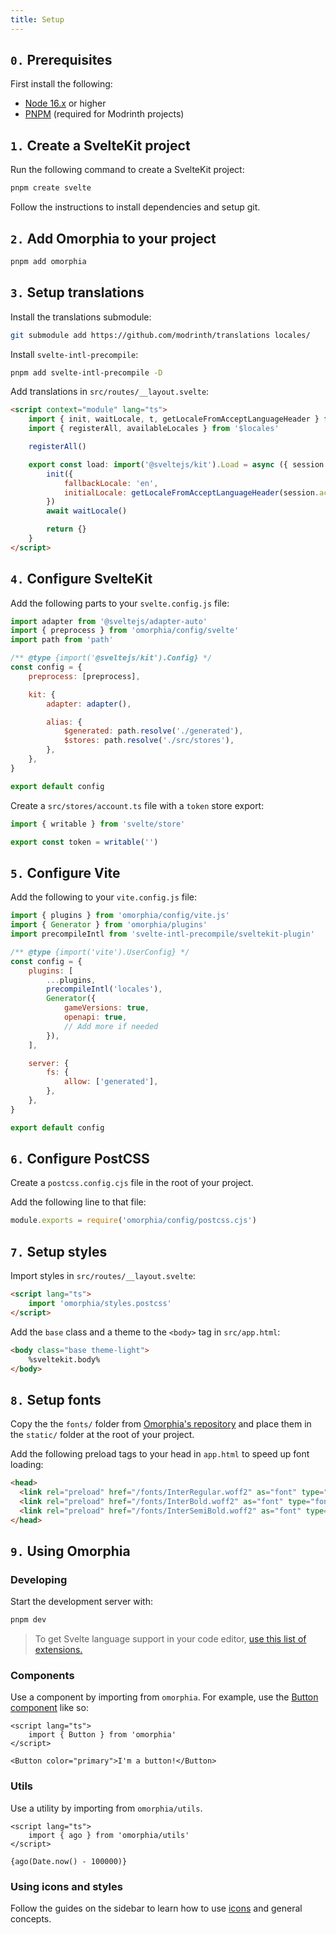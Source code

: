 ```yaml
---
title: Setup
---
```


## `0.` Prerequisites

First install the following:

- [Node 16.x](https://docs.volta.sh/guide/getting-started) or higher
- [PNPM](https://pnpm.io/installation) (required for Modrinth projects)

## `1.` Create a SvelteKit project

Run the following command to create a SvelteKit project:

```bash
pnpm create svelte
```

Follow the instructions to install dependencies and setup git.

## `2.` Add Omorphia to your project

```bash
pnpm add omorphia
```

## `3.` Setup translations

Install the translations submodule:

```bash
git submodule add https://github.com/modrinth/translations locales/
```

Install `svelte-intl-precompile`:

```bash
pnpm add svelte-intl-precompile -D
```

Add translations in `src/routes/__layout.svelte`:

```html
<script context="module" lang="ts">
	import { init, waitLocale, t, getLocaleFromAcceptLanguageHeader } from 'svelte-intl-precompile'
	import { registerAll, availableLocales } from '$locales'

	registerAll()

	export const load: import('@sveltejs/kit').Load = async ({ session }) => {
		init({
			fallbackLocale: 'en',
			initialLocale: getLocaleFromAcceptLanguageHeader(session.acceptLanguage, availableLocales),
		})
		await waitLocale()

		return {}
	}
</script>
```

## `4.` Configure SvelteKit

Add the following parts to your `svelte.config.js` file:

```js
import adapter from '@sveltejs/adapter-auto'
import { preprocess } from 'omorphia/config/svelte'
import path from 'path'

/** @type {import('@sveltejs/kit').Config} */
const config = {
	preprocess: [preprocess],

	kit: {
		adapter: adapter(),

		alias: {
			$generated: path.resolve('./generated'),
			$stores: path.resolve('./src/stores'),
		},
	},
}

export default config
```

Create a `src/stores/account.ts` file with a `token` store export:

```ts
import { writable } from 'svelte/store'

export const token = writable('')
```

## `5.` Configure Vite

Add the following to your `vite.config.js` file:

```js
import { plugins } from 'omorphia/config/vite.js'
import { Generator } from 'omorphia/plugins'
import precompileIntl from 'svelte-intl-precompile/sveltekit-plugin'

/** @type {import('vite').UserConfig} */
const config = {
	plugins: [
		...plugins,
		precompileIntl('locales'),
		Generator({
			gameVersions: true,
			openapi: true,
			// Add more if needed
		}),
	],

	server: {
		fs: {
			allow: ['generated'],
		},
	},
}

export default config
```

## `6.` Configure PostCSS

Create a `postcss.config.cjs` file in the root of your project.

Add the following line to that file:

```js
module.exports = require('omorphia/config/postcss.cjs')
```

## `7.` Setup styles

Import styles in `src/routes/__layout.svelte`:

```html
<script lang="ts">
	import 'omorphia/styles.postcss'
</script>
```

Add the `base` class and a theme to the `<body>` tag in `src/app.html`:

```html
<body class="base theme-light">
	%sveltekit.body%
</body>
```

## `8.` Setup fonts

Copy the the `fonts/` folder from [Omorphia's repository](https://github.com/modrinth/omorphia/blob/main/docs/static/assets/fonts) and place them in the `static/` folder at the root of your project.

Add the following preload tags to your head in `app.html` to speed up font loading:

<!-- prettier-ignore-start -->
```html
<head>
  <link rel="preload" href="/fonts/InterRegular.woff2" as="font" type="font/woff2" crossorigin>
  <link rel="preload" href="/fonts/InterBold.woff2" as="font" type="font/woff2" crossorigin>
  <link rel="preload" href="/fonts/InterSemiBold.woff2" as="font" type="font/woff2" crossorigin>
</head>
```
<!-- prettier-ignore-end -->

## `9.` Using Omorphia

### Developing

Start the development server with:

```bash
pnpm dev
```

> To get Svelte language support in your code editor, [use this list of extensions.](https://sveltesociety.dev/tools#editor-support)

### Components

Use a component by importing from `omorphia`. For example, use the [Button component](/components/Button) like so:

```svelte example raised
<script lang="ts">
	import { Button } from 'omorphia'
</script>

<Button color="primary">I'm a button!</Button>
```

### Utils

Use a utility by importing from `omorphia/utils`.

```svelte example raised
<script lang="ts">
	import { ago } from 'omorphia/utils'
</script>

{ago(Date.now() - 100000)}
```

### Using icons and styles

Follow the guides on the sidebar to learn how to use [icons](/usage/icons) and general concepts.

